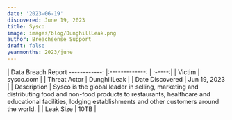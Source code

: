 ```yaml
---
date: '2023-06-19'
discovered: June 19, 2023
title: Sysco
image: images/blog/DunghillLeak.png
author: Breachsense Support
draft: false
yearmonths: 2023/june
---
```



| Data Breach Report
------------:     |:-------------:    | :-----:|
| Victim      | sysco.com      | 
| Threat Actor      | DunghillLeak      | 
| Date Discovered      | Jun 19, 2023      | 
| Description      | Sysco is the global leader in selling, marketing and distributing food and non-food products to restaurants, healthcare and educational facilities, lodging establishments and other customers around the world.      | 
| Leak Size      | 10TB      | 

